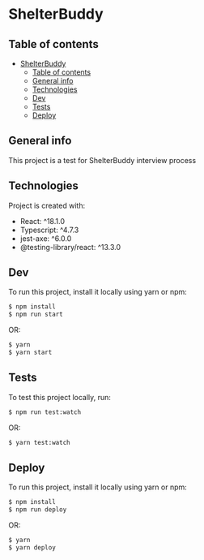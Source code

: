 # ShelterBuddy

## Table of contents
- [ShelterBuddy](#shelterbuddy)
  - [Table of contents](#table-of-contents)
  - [General info](#general-info)
  - [Technologies](#technologies)
  - [Dev](#dev)
  - [Tests](#tests)
  - [Deploy](#deploy)

## General info
This project is a test for ShelterBuddy interview process
	
## Technologies
Project is created with:
* React: ^18.1.0
* Typescript: ^4.7.3
* jest-axe: ^6.0.0
* @testing-library/react: ^13.3.0
	
## Dev
To run this project, install it locally using yarn or npm:

``` bash
$ npm install
$ npm run start
```

OR:

``` bash
$ yarn
$ yarn start
```

## Tests
To test this project locally, run:

``` bash
$ npm run test:watch
```

OR:

``` bash
$ yarn test:watch
```

## Deploy
To run this project, install it locally using yarn or npm:

``` bash
$ npm install
$ npm run deploy
```

OR:

``` bash
$ yarn
$ yarn deploy
```

